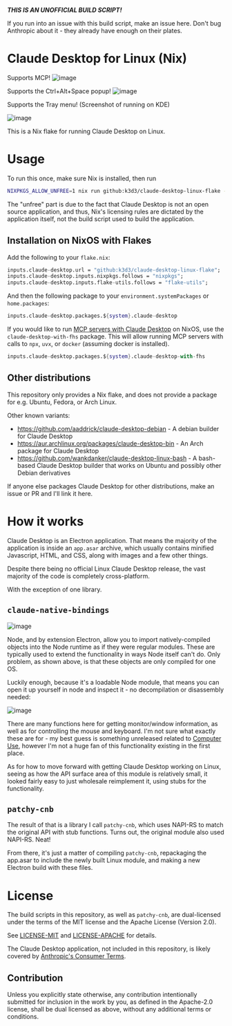 ***THIS IS AN UNOFFICIAL BUILD SCRIPT!***

If you run into an issue with this build script, make an issue here. Don't bug Anthropic about it - they already have enough on their plates.

# Claude Desktop for Linux (Nix)

Supports MCP!
![image](https://github.com/user-attachments/assets/93080028-6f71-48bd-8e59-5149d148cd45)

Supports the Ctrl+Alt+Space popup!
![image](https://github.com/user-attachments/assets/1deb4604-4c06-4e4b-b63f-7f6ef9ef28c1)

Supports the Tray menu! (Screenshot of running on KDE)

![image](https://github.com/user-attachments/assets/ba209824-8afb-437c-a944-b53fd9ecd559)

This is a Nix flake for running Claude Desktop on Linux.

# Usage

To run this once, make sure Nix is installed, then run

```bash
NIXPKGS_ALLOW_UNFREE=1 nix run github:k3d3/claude-desktop-linux-flake --impure
```

The "unfree" part is due to the fact that Claude Desktop is not an open source application, and thus, Nix's licensing rules
are dictated by the application itself, not the build script used to build the application.

## Installation on NixOS with Flakes

Add the following to your `flake.nix`:
```nix
inputs.claude-desktop.url = "github:k3d3/claude-desktop-linux-flake";
inputs.claude-desktop.inputs.nixpkgs.follows = "nixpkgs";
inputs.claude-desktop.inputs.flake-utils.follows = "flake-utils";
```

And then the following package to your `environment.systemPackages` or `home.packages`:
```nix
inputs.claude-desktop.packages.${system}.claude-desktop
```

If you would like to run [MCP servers with Claude Desktop](https://modelcontextprotocol.io/quickstart/user) on NixOS, use the `claude-desktop-with-fhs` package. This will allow running MCP servers with calls to `npx`, `uvx`, or `docker` (assuming docker is installed).
```nix
inputs.claude-desktop.packages.${system}.claude-desktop-with-fhs
```

## Other distributions

This repository only provides a Nix flake, and does not provide a package for e.g. Ubuntu, Fedora, or Arch Linux.

Other known variants:
- https://github.com/aaddrick/claude-desktop-debian - A debian builder for Claude Desktop
- https://aur.archlinux.org/packages/claude-desktop-bin - An Arch package for Claude Desktop
- https://github.com/wankdanker/claude-desktop-linux-bash - A bash-based Claude Desktop builder that works on Ubuntu and possibly other Debian derivatives

If anyone else packages Claude Desktop for other distributions, make an issue or PR and I'll link it here.

# How it works

Claude Desktop is an Electron application. That means the majority of the application is inside an `app.asar` archive, which usually contains minified Javascript, HTML, and CSS, along with images and a few other things.

Despite there being no official Linux Claude Desktop release, the vast majority of the code is completely cross-platform.

With the exception of one library.

## `claude-native-bindings`

![image](https://github.com/user-attachments/assets/9b386f42-2565-441a-a351-9c09347f9f5f)

Node, and by extension Electron, allow you to import natively-compiled objects into the Node runtime as if they were regular modules.
These are typically used to extend the functionality in ways Node itself can't do. Only problem, as shown above, is that these objects 
are only compiled for one OS. 

Luckily enough, because it's a loadable Node module, that means you can open it up yourself in node and inspect it - no decompilation or disassembly needed:

![image](https://github.com/user-attachments/assets/b2f1e72c-f763-45c0-8631-2de5555ae653)

There are many functions here for getting monitor/window information, as well as for controlling the mouse and keyboard.
I'm not sure what exactly these are for - my best guess is something unreleased related to [Computer Use](https://docs.anthropic.com/en/docs/build-with-claude/computer-use),
however I'm not a huge fan of this functionality existing in the first place.

As for how to move forward with getting Claude Desktop working on Linux, seeing as how the API surface area of this module is relatively
small, it looked fairly easy to just wholesale reimplement it, using stubs for the functionality.

## `patchy-cnb`

The result of that is a library I call `patchy-cnb`, which uses NAPI-RS to match the original API with stub functions.
Turns out, the original module also used NAPI-RS. Neat!

From there, it's just a matter of compiling `patchy-cnb`, repackaging the app.asar to include the newly built Linux module, and
making a new Electron build with these files.

# License

The build scripts in this repository, as well as `patchy-cnb`, are dual-licensed under the terms of the MIT license and the Apache License (Version 2.0).

See [LICENSE-MIT](LICENSE-MIT) and [LICENSE-APACHE](LICENSE-APACHE) for details.

The Claude Desktop application, not included in this repository, is likely covered by [Anthropic's Consumer Terms](https://www.anthropic.com/legal/consumer-terms).

## Contribution

Unless you explicitly state otherwise, any contribution intentionally submitted
for inclusion in the work by you, as defined in the Apache-2.0 license, shall be dual licensed as above, without any
additional terms or conditions.
